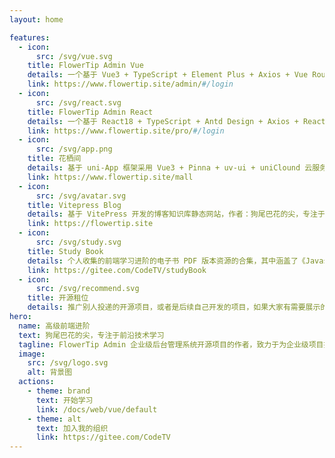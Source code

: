 ```yaml
---
layout: home

features:
  - icon:
      src: /svg/vue.svg
    title: FlowerTip Admin Vue
    details: 一个基于 Vue3 + TypeScript + Element Plus + Axios + Vue Router@4 + Pina + Vite 开发的企业级后台管理系统
    link: https://www.flowertip.site/admin/#/login
  - icon:
      src: /svg/react.svg
    title: FlowerTip Admin React
    details: 一个基于 React18 + TypeScript + Antd Design + Axios + React-Router-Dom@6 + Valtio + Vite 开发的企业级后台管理系统
    link: https://www.flowertip.site/pro/#/login
  - icon:
      src: /svg/app.png
    title: 花栖间
    details: 基于 uni-App 框架采用 Vue3 + Pinna + uv-ui + uniClound 云服务前后端一体化模式开发的一套代码部署多端平台的，鲜花商城项目。
    link: https://www.flowertip.site/mall
  - icon:
      src: /svg/avatar.svg
    title: Vitepress Blog
    details: 基于 VitePress 开发的博客知识库静态网站，作者：狗尾巴花的尖，专注于各种前沿技术的学习和分享，目的在于提升自身技术水平和指导日常工作
    link: https://flowertip.site
  - icon:
      src: /svg/study.svg
    title: Study Book
    details: 个人收集的前端学习进阶的电子书 PDF 版本资源的合集，其中涵盖了《Javascript DOM编程艺术》《编写可维护的Javascript代码》等经典书籍
    link: https://gitee.com/CodeTV/studyBook
  - icon:
      src: /svg/recommend.svg
    title: 开源租位
    details: 推广别人投递的开源项目，或者是后续自己开发的项目，如果大家有需要展示的自己的作品，可以联系作者，作者会审核项目后添加在此展示你的个人作品
hero:
  name: 高级前端进阶
  text: 狗尾巴花的尖，专注于前沿技术学习
  tagline: FlowerTip Admin 企业级后台管理系统开源项目的作者，致力于为企业级项目提供开箱即用的解决方案
  image:
    src: /svg/logo.svg
    alt: 背景图
  actions:
    - theme: brand
      text: 开始学习
      link: /docs/web/vue/default
    - theme: alt
      text: 加入我的组织
      link: https://gitee.com/CodeTV
---
```

